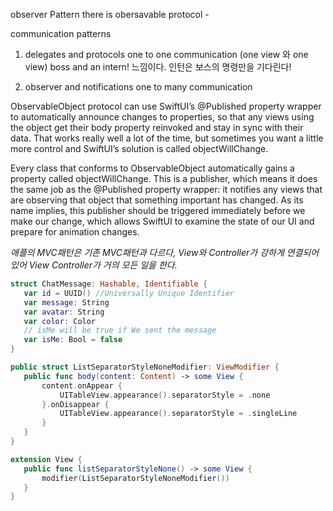 observer Pattern
 there is obersavable protocol - 

 communication patterns
 1. delegates and protocols 
one to one communication (one view 와 one view)
boss and an intern! 느낌이다. 
인턴은 보스의 명령만을 기다린다! 

 
 2. observer and notifications 
one to many communication 
 

ObservableObject protocol can use SwiftUI’s @Published property wrapper to automatically announce changes to properties, so that any views using the object get their body property reinvoked and stay in sync with their data. That works really well a lot of the time, but sometimes you want a little more control and SwiftUI’s solution is called objectWillChange.

Every class that conforms to ObservableObject automatically gains a property called objectWillChange. This is a publisher, which means it does the same job as the @Published property wrapper: it notifies any views that are observing that object that something important has changed. As its name implies, this publisher should be triggered immediately before we make our change, which allows SwiftUI to examine the state of our UI and prepare for animation changes.

 *애플의 MVC패턴은 기존 MVC패턴과 다르다, View와 Controller가 강하게 연결되어 있어 View Controller가 거의 모든 일을 한다.*

 ```swift 
 struct ChatMessage: Hashable, Identifiable {
    var id = UUID() //Universally Unique Identifier
    var message: String
    var avatar: String
    var color: Color
    // isMe will be true if We sent the message
    var isMe: Bool = false
}
 ```

 ```swift 
 public struct ListSeparatorStyleNoneModifier: ViewModifier {
    public func body(content: Content) -> some View {
        content.onAppear {
            UITableView.appearance().separatorStyle = .none
        }.onDisappear {
            UITableView.appearance().separatorStyle = .singleLine
        }
    }
}

extension View {
    public func listSeparatorStyleNone() -> some View {
        modifier(ListSeparatorStyleNoneModifier())
    }
}
```